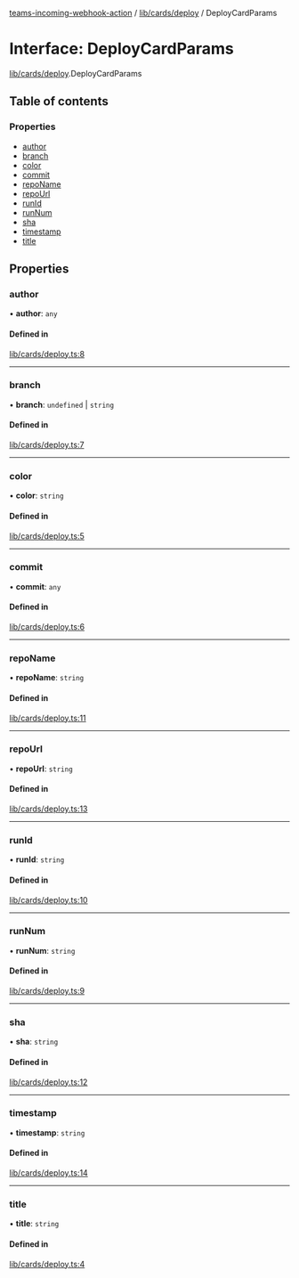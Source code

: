 [teams-incoming-webhook-action](../README.md) / [lib/cards/deploy](../modules/lib_cards_deploy.md) / DeployCardParams

# Interface: DeployCardParams

[lib/cards/deploy](../modules/lib_cards_deploy.md).DeployCardParams

## Table of contents

### Properties

- [author](lib_cards_deploy.DeployCardParams.md#author)
- [branch](lib_cards_deploy.DeployCardParams.md#branch)
- [color](lib_cards_deploy.DeployCardParams.md#color)
- [commit](lib_cards_deploy.DeployCardParams.md#commit)
- [repoName](lib_cards_deploy.DeployCardParams.md#reponame)
- [repoUrl](lib_cards_deploy.DeployCardParams.md#repourl)
- [runId](lib_cards_deploy.DeployCardParams.md#runid)
- [runNum](lib_cards_deploy.DeployCardParams.md#runnum)
- [sha](lib_cards_deploy.DeployCardParams.md#sha)
- [timestamp](lib_cards_deploy.DeployCardParams.md#timestamp)
- [title](lib_cards_deploy.DeployCardParams.md#title)

## Properties

### author

• **author**: `any`

#### Defined in

[lib/cards/deploy.ts:8](https://github.com/mikesprague/teams-incoming-webhook-action/blob/c9992c9/src/lib/cards/deploy.ts#L8)

___

### branch

• **branch**: `undefined` \| `string`

#### Defined in

[lib/cards/deploy.ts:7](https://github.com/mikesprague/teams-incoming-webhook-action/blob/c9992c9/src/lib/cards/deploy.ts#L7)

___

### color

• **color**: `string`

#### Defined in

[lib/cards/deploy.ts:5](https://github.com/mikesprague/teams-incoming-webhook-action/blob/c9992c9/src/lib/cards/deploy.ts#L5)

___

### commit

• **commit**: `any`

#### Defined in

[lib/cards/deploy.ts:6](https://github.com/mikesprague/teams-incoming-webhook-action/blob/c9992c9/src/lib/cards/deploy.ts#L6)

___

### repoName

• **repoName**: `string`

#### Defined in

[lib/cards/deploy.ts:11](https://github.com/mikesprague/teams-incoming-webhook-action/blob/c9992c9/src/lib/cards/deploy.ts#L11)

___

### repoUrl

• **repoUrl**: `string`

#### Defined in

[lib/cards/deploy.ts:13](https://github.com/mikesprague/teams-incoming-webhook-action/blob/c9992c9/src/lib/cards/deploy.ts#L13)

___

### runId

• **runId**: `string`

#### Defined in

[lib/cards/deploy.ts:10](https://github.com/mikesprague/teams-incoming-webhook-action/blob/c9992c9/src/lib/cards/deploy.ts#L10)

___

### runNum

• **runNum**: `string`

#### Defined in

[lib/cards/deploy.ts:9](https://github.com/mikesprague/teams-incoming-webhook-action/blob/c9992c9/src/lib/cards/deploy.ts#L9)

___

### sha

• **sha**: `string`

#### Defined in

[lib/cards/deploy.ts:12](https://github.com/mikesprague/teams-incoming-webhook-action/blob/c9992c9/src/lib/cards/deploy.ts#L12)

___

### timestamp

• **timestamp**: `string`

#### Defined in

[lib/cards/deploy.ts:14](https://github.com/mikesprague/teams-incoming-webhook-action/blob/c9992c9/src/lib/cards/deploy.ts#L14)

___

### title

• **title**: `string`

#### Defined in

[lib/cards/deploy.ts:4](https://github.com/mikesprague/teams-incoming-webhook-action/blob/c9992c9/src/lib/cards/deploy.ts#L4)
